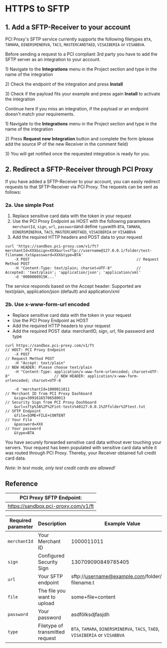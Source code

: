 # HTTPS to SFTP

## 1. Add a SFTP-Receiver to your account <a href="#1.-add-a-sftp-receiver-to-your-account" id="1.-add-a-sftp-receiver-to-your-account"></a>

PCI Proxy's SFTP service currently supports the following filetypes `BTA`, `TAMARA`, `DINERSMINERVA`, `TACS`, `MASTERCARDTAED`, `VISAIBERIA` or `VISABBVA`.

Before sending a request to a PCI compliant 3rd party you have to add the SFTP server as an integration to your account.

1\) Navigate to the **Integrations** menu in the Project section and type in the name of the integration&#x20;

2\) Check the endpoint of the integration and press **Install**&#x20;

3\) Check if the payload fits your example and press again **Install** to activate the integration

Continue here if you miss an integration, if the payload or an endpoint doesn't match your requirements.

1\) Navigate to the **Integrations** menu in the Project section and type in the name of the integration&#x20;

2\) Press **Request new Integration** button and complete the form (please add the source IP of the new Receiver in the comment field)&#x20;

3\) You will get notified once the requested integration is ready for you.

## 2. Redirect a SFTP-Receiver through PCI Proxy <a href="#2.-redirect-a-sftp-receiver-through-pci-proxy" id="2.-redirect-a-sftp-receiver-through-pci-proxy"></a>

If you have added a SFTP-Receiver to your account, you can easily redirect requests to that SFTP-Receiver via PCI Proxy. The requests can be sent as follows:

### 2a. Use simple Post <a href="#2a.-use-simple-post" id="2a.-use-simple-post"></a>

1. Replace sensitive card data with the token in your request
2. Use the PCI Proxy Endpoint as HOST with the following parameters `merchantId`, `sign`, `url`, `password`and define `type`with `BTA`, `TAMARA`, `DINERSMINERVA`, `TACS`, `MASTERCARDTAED`, `VISAIBERIA` or `VISABBVA`
3. Add the required HTTP headers and POST data to your request

```
curl 'https://sandbox.pci-proxy.com/v1/ft?merchantId=XXX&sign=XXX&url=sftp://username@127.0.0.1/folder/test-filename.txt&password=XXX&type=BTA'
    -X POST                                                // Request Method POST
    -H "Content-Type: text/plain; charset=UTF-8"           // Accepted: 'text/plain'; 'application/json'; 'application/xml'
    -d '0000080915K...'
```



The service responds based on the Accept header: Supported are text/plain, application/json (default) and application/xml

### 2b. Use x-www-form-url encoded

* Replace sensitive card data with the token in your request
* Use the PCI Proxy Endpoint as HOST
* Add the required HTTP headers to your request
* Add the required POST data: merchantID, sign, url, file password and type

```
curl https://sandbox.pci-proxy.com/v1/ft                                                   // HOST: PCI Proxy Endpoint
    -X POST                                                                                // Request Method POST
    -H "Accept: text/plain"                                                                // NEW HEADER: Please choose text/plain
    -H "Content-Type: application/x-www-form-urlencoded; charset=UTF-8"                    // NEW HEADER: application/x-www-form-urlencoded; charset=UTF-8

    -d 'merchantId=1000011011                                                              // Merchant ID from PCI Proxy Dashboard
    &sign=30916165706580013                                                                // Security Sign from PCI Proxy Dashboard
    &url=sftp%3A%2F%2Fint-tests%40127.0.0.1%2Ffolder%2Ftest.txt                            // SFTP Endpoint
    &file=SOME+FILE+CONTENT                                                                // Your File
    &password=XXX                                                                          // Your password
    &type=BTA 
```

You have securely forwarded sensitive card data without ever touching your servers. Your request has been populated with sensitive card data while it was routed through PCI Proxy. Thereby, your Receiver obtained full credit card data.

_Note: In test mode, only test credit cards are allowed!_

## Reference

| PCI Proxy SFTP Endpoint:            |
| ----------------------------------- |
| https://sandbox.pci-proxy.com/v1/ft |

| Required parameter | Description                     | Example Value                                                                |
| ------------------ | ------------------------------- | ---------------------------------------------------------------------------- |
| `merchantId`       | Your Merchant ID                | 1000011011                                                                   |
| `sign`             | Configured Security Sign        | 130709090849785405                                                           |
| `url`              | Your SFTP endpoint              | sftp://username@example.com/folder/test-filename.t                           |
| `file`             | The file you want to upload     | some+file+content                                                            |
| `password`         | Your password                   | asdfölksdjfasjdh                                                             |
| `type`             | Filetype of transmitted request | `BTA`, `TAMARA`, `DINERSMINERVA`, `TACS`, `TAED`, `VISAIBERIA` or `VISABBVA` |

